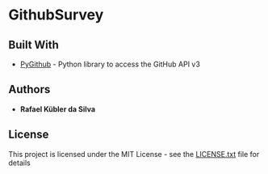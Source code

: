 # GithubSurvey



## Built With

* [PyGithub](https://github.com/PyGithub/PyGithub) - Python library to access the GitHub API v3

## Authors

* **Rafael Kübler da Silva**

## License

This project is licensed under the MIT License - see the [LICENSE.txt](LICENSE.txt) file for details
